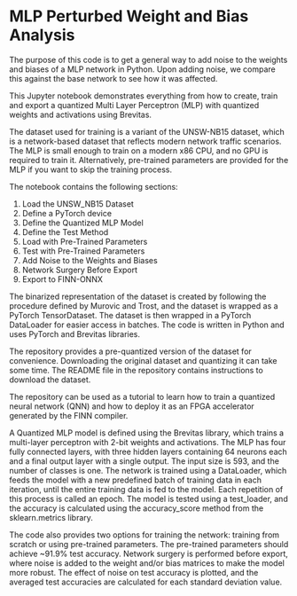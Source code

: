 # MLP Perturbed Weight and Bias Analysis

The purpose of this code is to get a general way to add noise to the weights and biases of a MLP network in Python. Upon adding noise, we compare this against the base network to see how it was affected.

This Jupyter notebook demonstrates everything from how to create, train and export a quantized Multi Layer Perceptron (MLP) with quantized weights and activations using Brevitas.

The dataset used for training is a variant of the UNSW-NB15 dataset, which is a network-based dataset that reflects modern network traffic scenarios.
The MLP is small enough to train on a modern x86 CPU, and no GPU is required to train it. Alternatively, pre-trained parameters are provided for the MLP if you want to skip the training process.

The notebook contains the following sections:

1. Load the UNSW_NB15 Dataset
2. Define a PyTorch device
3. Define the Quantized MLP Model
4. Define the Test Method
5. Load with Pre-Trained Parameters
6. Test with Pre-Trained Parameters
7. Add Noise to the Weights and Biases
8. Network Surgery Before Export
9. Export to FINN-ONNX


The binarized representation of the dataset is created by following the procedure defined by Murovic and Trost, and the dataset is wrapped as a PyTorch TensorDataset. The dataset is then wrapped in a PyTorch DataLoader for easier access in batches. The code is written in Python and uses PyTorch and Brevitas libraries.

The repository provides a pre-quantized version of the dataset for convenience. Downloading the original dataset and quantizing it can take some time. The README file in the repository contains instructions to download the dataset.

The repository can be used as a tutorial to learn how to train a quantized neural network (QNN) and how to deploy it as an FPGA accelerator generated by the FINN compiler.

A Quantized MLP model is defined using the Brevitas library,  which trains a multi-layer perceptron with 2-bit weights and activations. The MLP has four fully connected layers, with three hidden layers containing 64 neurons each and a final output layer with a single output. The input size is 593, and the number of classes is one. The network is trained using a DataLoader, which feeds the model with a new predefined batch of training data in each iteration, until the entire training data is fed to the model. Each repetition of this process is called an epoch. The model is tested using a test_loader, and the accuracy is calculated using the accuracy_score method from the sklearn.metrics library.

The code also provides two options for training the network: training from scratch or using pre-trained parameters. The pre-trained parameters should achieve ~91.9% test accuracy. Network surgery is performed before export, where noise is added to the weight and/or bias matrices to make the model more robust. The effect of noise on test accuracy is plotted, and the averaged test accuracies are calculated for each standard deviation value.
